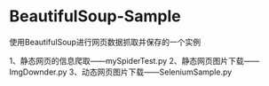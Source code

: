 # BeautifulSoup-Sample

使用BeautifulSoup进行网页数据抓取并保存的一个实例

1、静态网页的信息爬取——mySpiderTest.py
2、静态网页图片下载——ImgDownder.py
3、动态网页图片下载——SeleniumSample.py
